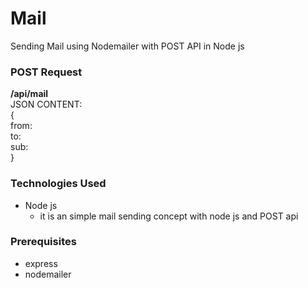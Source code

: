 # Mail
Sending Mail using Nodemailer with POST API in Node js

### POST Request
**/api/mail**<br />
JSON CONTENT:<br />
{<br />
from:<br />
to:<br />
sub:<br />
}<br />

### Technologies Used
- Node js 
  - it is an simple mail sending concept with node js and POST api

### Prerequisites
- express
- nodemailer
